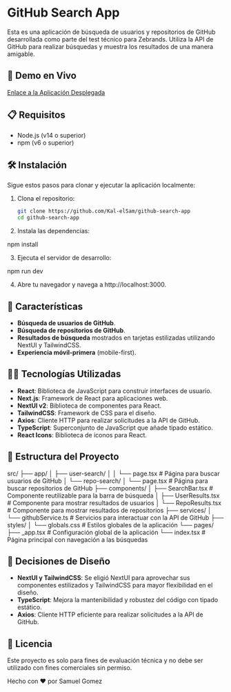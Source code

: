 # GitHub Search App

Esta es una aplicación de búsqueda de usuarios y repositorios de GitHub desarrollada como parte del test técnico para Zebrands. Utiliza la API de GitHub para realizar búsquedas y muestra los resultados de una manera amigable.

## 🚀 Demo en Vivo

[Enlace a la Aplicación Desplegada](https://github-search-app-nu.vercel.app/)

## 📋 Requisitos

- Node.js (v14 o superior)
- npm (v6 o superior)

## 🛠️ Instalación

Sigue estos pasos para clonar y ejecutar la aplicación localmente:

1. Clona el repositorio:

   ```bash
   git clone https://github.com/Kal-elSam/github-search-app
   cd github-search-app

   ```

2. Instala las dependencias:

npm install

3. Ejecuta el servidor de desarrollo:

npm run dev

4. Abre tu navegador y navega a http://localhost:3000.

## 🌟 Características

- **Búsqueda de usuarios de GitHub**.
- **Búsqueda de repositorios de GitHub**.
- **Resultados de búsqueda** mostrados en tarjetas estilizadas utilizando NextUI y TailwindCSS.
- **Experiencia móvil-primera** (mobile-first).

## 🧑‍💻 Tecnologías Utilizadas

- **React**: Biblioteca de JavaScript para construir interfaces de usuario.
- **Next.js**: Framework de React para aplicaciones web.
- **NextUI v2**: Biblioteca de componentes para React.
- **TailwindCSS**: Framework de CSS para el diseño.
- **Axios**: Cliente HTTP para realizar solicitudes a la API de GitHub.
- **TypeScript**: Superconjunto de JavaScript que añade tipado estático.
- **React Icons**: Biblioteca de iconos para React.


## 📂 Estructura del Proyecto

src/ ├── app/ │ ├── user-search/ │ │ └── page.tsx # Página para buscar usuarios de GitHub │ └── repo-search/ │ └── page.tsx # Página para buscar repositorios de GitHub ├── components/ │ ├── SearchBar.tsx # Componente reutilizable para la barra de búsqueda │ ├── UserResults.tsx # Componente para mostrar resultados de usuarios │ └── RepoResults.tsx # Componente para mostrar resultados de repositorios ├── services/ │ └── githubService.ts # Servicios para interactuar con la API de GitHub ├── styles/ │ └── globals.css # Estilos globales de la aplicación └── pages/ ├── _app.tsx # Configuración global de la aplicación └── index.tsx # Página principal con navegación a las búsquedas

## 📝 Decisiones de Diseño

- **NextUI y TailwindCSS**: Se eligió NextUI para aprovechar sus componentes estilizados y TailwindCSS para mayor flexibilidad en el diseño.
- **TypeScript**: Mejora la mantenibilidad y robustez del código con tipado estático.
- **Axios**: Cliente HTTP eficiente para realizar solicitudes a la API de GitHub.

## 📄 Licencia

Este proyecto es solo para fines de evaluación técnica y no debe ser utilizado con fines comerciales sin permiso.

Hecho con ❤️ por Samuel Gomez
